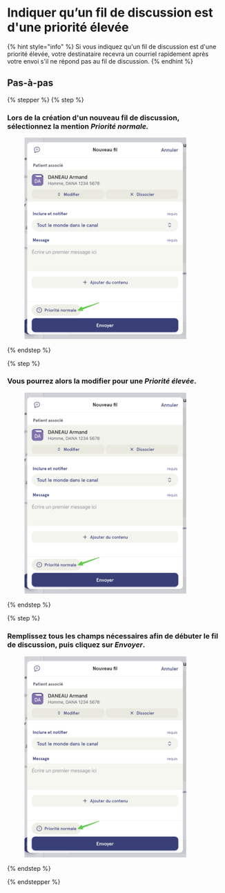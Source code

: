 # Indiquer qu’un fil de discussion est d'une priorité élevée

{% hint style="info" %}
Si vous indiquez qu'un fil de discussion est d'une priorité élevée, votre destinataire recevra un courriel rapidement après votre envoi s'il ne répond pas au fil de discussion.
{% endhint %}

## Pas-à-pas

{% stepper %}
{% step %}
### Lors de la création d'un nouveau fil de discussion, sélectionnez la mention *Priorité normale.*

<div align="left"><figure><img src="../../.gitbook/assets/Indiquer quun fil de discussion est dune priorité élevée - Step 1.jpeg" alt="" width="375"><figcaption></figcaption></figure></div>

{% endstep %}

{% step %}
### Vous pourrez alors la modifier pour une *Priorité élevée*.

<div align="left"><figure><img src="../../.gitbook/assets/Indiquer quun fil de discussion est dune priorité élevée - Step 1.jpeg" alt="" width="375"><figcaption></figcaption></figure></div>

{% endstep %}

{% step %}
### Remplissez tous les champs nécessaires afin de débuter le fil de discussion, puis cliquez sur *Envoyer*.

<div align="left"><figure><img src="../../.gitbook/assets/Indiquer quun fil de discussion est dune priorité élevée - Step 1.jpeg" alt="" width="375"><figcaption></figcaption></figure></div>

{% endstep %}

{% endstepper %}